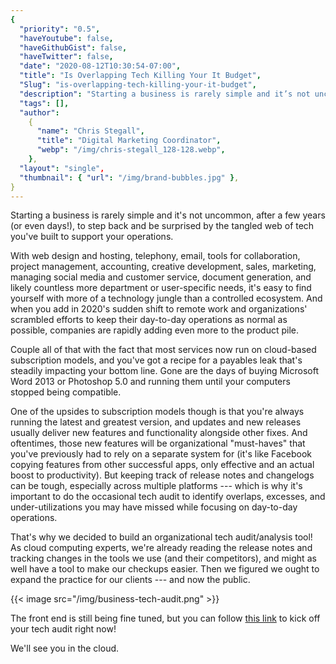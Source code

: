 ```yaml
---
{
  "priority": "0.5",
  "haveYoutube": false,
  "haveGithubGist": false,
  "haveTwitter": false,
  "date": "2020-08-12T10:30:54-07:00",
  "title": "Is Overlapping Tech Killing Your It Budget",
  "Slug": "is-overlapping-tech-killing-your-it-budget",
  "description": "Starting a business is rarely simple and it’s not uncommon, after a few years (or even days!), to step back and be surprised by the…",
  "tags": [],
  "author":
    {
      "name": "Chris Stegall",
      "title": "Digital Marketing Coordinator",
      "webp": "/img/chris-stegall_128-128.webp",
    },
  "layout": "single",
  "thumbnail": { "url": "/img/brand-bubbles.jpg" },
}
---
```


Starting a business is rarely simple and it's not uncommon, after a few years (or even days!), to step back and be surprised by the tangled web of tech you've built to support your operations.

With web design and hosting, telephony, email, tools for collaboration, project management, accounting, creative development, sales, marketing, managing social media and customer service, document generation, and likely countless more department or user-specific needs, it's easy to find yourself with more of a technology jungle than a controlled ecosystem. And when you add in 2020's sudden shift to remote work and organizations' scrambled efforts to keep their day-to-day operations as normal as possible, companies are rapidly adding even more to the product pile.

Couple all of that with the fact that most services now run on cloud-based subscription models, and you've got a recipe for a payables leak that's steadily impacting your bottom line. Gone are the days of buying Microsoft Word 2013 or Photoshop 5.0 and running them until your computers stopped being compatible.

One of the upsides to subscription models though is that you're always running the latest and greatest version, and updates and new releases usually deliver new features and functionality alongside other fixes. And oftentimes, those new features will be organizational "must-haves" that you've previously had to rely on a separate system for (it's like Facebook copying features from other successful apps, only effective and an actual boost to productivity). But keeping track of release notes and changelogs can be tough, especially across multiple platforms --- which is why it's important to do the occasional tech audit to identify overlaps, excesses, and under-utilizations you may have missed while focusing on day-to-day operations.

That's why we decided to build an organizational tech audit/analysis tool! As cloud computing experts, we're already reading the release notes and tracking changes in the tools we use (and their competitors), and might as well have a tool to make our checkups easier. Then we figured we ought to expand the practice for our clients --- and now the public.

{{< image src="/img/business-tech-audit.png" >}}

The front end is still being fine tuned, but you can follow [this link](https://news.mkpartners.com/TechAudit) to kick off your tech audit right now!

We'll see you in the cloud.
